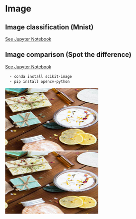# Image

## Image classification (Mnist)
[See Jupyter Notebook](Mnist.ipynb)

## Image comparison (Spot the difference)
[See Jupyter Notebook](image%20comparison.ipynb)
```
  - conda install scikit-image
  - pip install opencv-python
```
<img src="https://github.com/reejungkim/Image-classification/blob/master/imageA.jpg" height="200" width="300">

<img src="https://github.com/reejungkim/Image-classification/blob/master/imageB.jpg" height="200" width="300">
